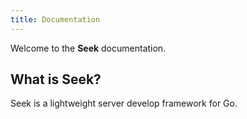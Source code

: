 ```yaml
---
title: Documentation
---
```

Welcome to the **Seek** documentation.

## What is Seek?

Seek is a lightweight server develop framework for Go.